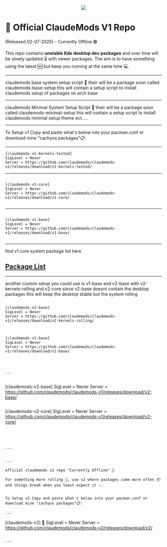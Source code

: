 
<p align="center">
<img src="https://i.postimg.cc/Y01BKnH9/claudemods-official-repos-7-2-2025.gif">	




# 🚀 Official ClaudeMods V1 Repo 

(Released 02-07-2025) - Currently Offline 🟢

This repo contains **unstable Kde desktop dev packages** 
and over time will be slowly updated ⏳ with newer packages. 
The aim is to have something using the latest 🆕
but keep you running at the same time 💻.

    
---

claudemods base system setup script 🚀
their will be a package soon called claudemods-base-setup
this will contain a setup script to install claudemods setup of packages on arch base

---

claudemods Minimal System Setup Script 🚀
their will be a package soon called claudemods-minimal-setup
this will contain a setup script to install claudemods minimal setup theme ect.....
   

   
---

To Setup v1 Copy and paste what's below into your pacman.conf or download mine "cachyos packages"📋:

---


```
[claudemods-v1-kernels-tested]
SigLevel = Never
Server = https://github.com/claudemods/claudemods-v1/releases/download/v1-kernels-tested/

```

---


```

[claudemods-v1-core]
SigLevel = Never
Server = https://github.com/claudemods/claudemods-v1/releases/download/v1-core/


```

---


```

[claudemods-v1-base]
SigLevel = Never
Server = https://github.com/claudemods/claudemods-v1/releases/download/v1-base/


```



---


find v1 core system package list here

## [ Package List ](https://github.com/claudemods/claudemods-v1/blob/main/changelogs-and-versions/readmev1.md  )


---

another custom setup you could use is v1-base and v2-base with v2-kernels-rolling and v2-core
since v2-base doesnt contain the desktop packages this will keep the desktop stable but the system rolling  




```

[claudemods-v2-base]
SigLevel = Never
Server = https://github.com/claudemods/claudemods-v1/releases/download/v2-kernels-rolling/


```





```

[claudemods-v1-base]
SigLevel = Never
Server = https://github.com/claudemods/claudemods-v1/releases/download/v1-base/




---


```

[claudemods-v2-base]
SigLevel = Never
Server = https://github.com/claudemods/claudemods-v1/releases/download/v2-base/


```

```

[claudemods-v2-core]
SigLevel = Never
Server = https://github.com/claudemods/claudemods-v1/releases/download/v2-core/


```




---


---

official claudemods v2 repo "Currently Offline" 🚀

For something more rolling 🌊, use v2 where packages come more often 📦 
and things break when you least expect it 💥. 


To Setup v2 Copy and paste what's below into your pacman.conf or download mine "cachyos packages"📋:

---

```
[claudemods-v2] 🚀
SigLevel = Never
Server = https://github.com/claudemods/claudemods-v2/releases/download/v2/  
```

---
